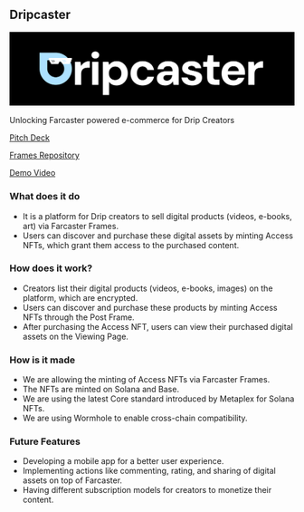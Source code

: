 ## Dripcaster

<img src="./logo.png" alt="logo" />

Unlocking Farcaster powered e-commerce for Drip Creators

[Pitch Deck](https://pitch.com/v/dripcaster-7h46km)

[Frames Repository](https://github.com/Open-Sorcerer/dripcast/)

[Demo Video](https://www.youtube.com/watch?v=woFPcpn71uw)

### What does it do

- It is a platform for Drip creators to sell digital products (videos, e-books, art) via Farcaster Frames.
- Users can discover and purchase these digital assets by minting Access NFTs, which grant them access to the purchased content.

### How does it work?

- Creators list their digital products (videos, e-books, images) on the platform, which are encrypted.
- Users can discover and purchase these products by minting Access NFTs through the Post Frame.
- After purchasing the Access NFT, users can view their purchased digital assets on the Viewing Page.

### How is it made

- We are allowing the minting of Access NFTs via Farcaster Frames.
- The NFTs are minted on Solana and Base.
- We are using the latest Core standard introduced by Metaplex for Solana NFTs.
- We are using Wormhole to enable cross-chain compatibility.

### Future Features

- Developing a mobile app for a better user experience.
- Implementing actions like commenting, rating, and sharing of digital assets on top of Farcaster.
- Having different subscription models for creators to monetize their content.
